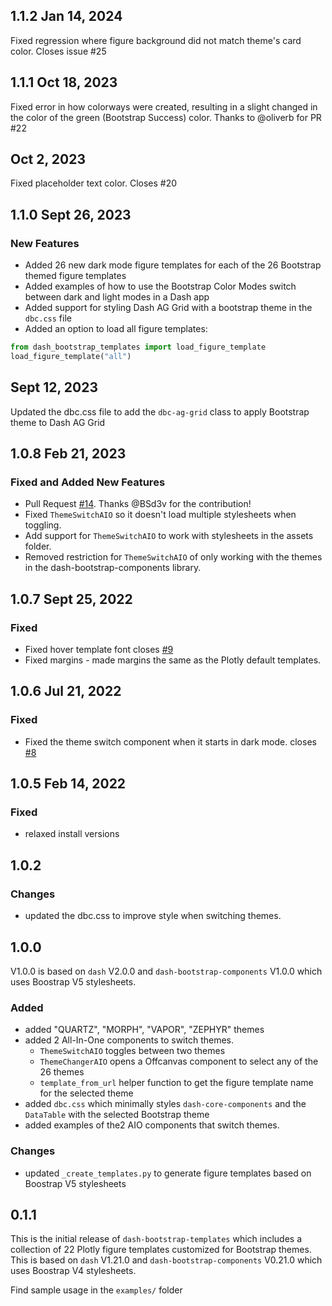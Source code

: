 
## 1.1.2 Jan 14, 2024
Fixed regression where figure background did not match theme's card color.  Closes issue #25


## 1.1.1 Oct 18, 2023

Fixed error in how colorways were created, resulting in a slight changed in the color of the green (Bootstrap Success) color.
Thanks to @oliverb for PR #22


## Oct 2, 2023

Fixed placeholder text color. Closes #20

## 1.1.0 Sept 26, 2023
### New Features

- Added 26 new dark mode figure templates for each of the 26 Bootstrap themed figure templates
-  Added examples of how to use the Bootstrap Color Modes  switch between dark and light modes in a Dash app
- Added support for styling Dash AG Grid with a bootstrap theme in the  `dbc.css` file
-  Added an option to load all figure templates:
```python
from dash_bootstrap_templates import load_figure_template
load_figure_template("all")
```


## Sept 12, 2023

Updated the dbc.css file to add the `dbc-ag-grid` class to apply Bootstrap theme to Dash AG Grid


## 1.0.8 Feb 21, 2023
### Fixed and Added New Features  

- Pull Request  [#14](https://github.com/AnnMarieW/dash-bootstrap-templates/pull/14).  Thanks @BSd3v for the contribution!
- Fixed `ThemeSwitchAIO` so it doesn't load multiple stylesheets when toggling.
- Add support for `ThemeSwitchAIO` to work with stylesheets in the assets folder.
- Removed restriction for `ThemeSwitchAIO` of only working with the themes in the dash-bootstrap-components library.


## 1.0.7  Sept 25, 2022
### Fixed
 - Fixed hover template font  closes [#9](https://github.com/AnnMarieW/dash-bootstrap-templates/issues/9)
 - Fixed margins - made margins the same as the Plotly default templates.


## 1.0.6  Jul 21, 2022
### Fixed
 - Fixed the theme switch component when it starts in dark mode.  closes [#8](https://github.com/AnnMarieW/dash-bootstrap-templates/issues/8)


## 1.0.5 Feb 14, 2022
### Fixed
- relaxed install versions

## 1.0.2

### Changes
 - updated the dbc.css to improve style when switching themes.


## 1.0.0
V1.0.0 is based on `dash` V2.0.0 and `dash-bootstrap-components` V1.0.0 which uses
Boostrap V5 stylesheets.

### Added
 - added "QUARTZ", "MORPH", "VAPOR", "ZEPHYR" themes
 - added 2 All-In-One components to switch themes. 
   - `ThemeSwitchAIO` toggles between two themes
   - `ThemeChangerAIO` opens a Offcanvas component to select any of the 26 themes
   - `template_from_url` helper function to get the figure template name for the selected theme
 - added `dbc.css` which minimally styles `dash-core-components` and the `DataTable` with  the selected Bootstrap theme
 - added examples of the2 AIO components that switch themes.

### Changes
 - updated `_create_templates.py` to generate figure templates based on Boostrap V5 stylesheets


## 0.1.1

This is the initial release of `dash-bootstrap-templates` which includes a collection of 22 Plotly figure templates customized
for Bootstrap themes.  This is based on `dash` V1.21.0 and `dash-bootstrap-components` V0.21.0 which uses
Boostrap V4 stylesheets.

Find sample usage in the `examples/` folder